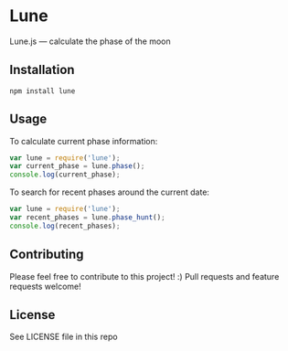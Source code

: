 Lune
====

Lune.js — calculate the phase of the moon

## Installation

`npm install lune`

## Usage

To calculate current phase information:

```javascript
var lune = require('lune');
var current_phase = lune.phase();
console.log(current_phase);
```

To search for recent phases around the current date:

```javascript
var lune = require('lune');
var recent_phases = lune.phase_hunt();
console.log(recent_phases);
```

## Contributing

Please feel free to contribute to this project! :) Pull requests and feature requests welcome!

## License

See LICENSE file in this repo
